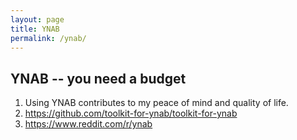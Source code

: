 ```yaml
---
layout: page
title: YNAB
permalink: /ynab/
---
```


## YNAB -- you need a budget

1. Using YNAB contributes to my peace of mind and quality of life.
1. https://github.com/toolkit-for-ynab/toolkit-for-ynab
1. https://www.reddit.com/r/ynab


